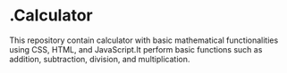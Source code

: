 # .Calculator
This repository contain calculator with basic mathematical functionalities using CSS, HTML, and JavaScript.It perform basic functions such as addition, subtraction, division, and multiplication.

